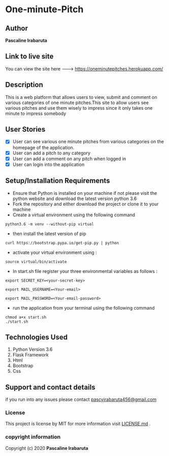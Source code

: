 # One-minute-Pitch
## Author
**Pascaline Irabaruta**
## Link to live site
You can view the site here ---> https://oneminutepitches.herokuapp.com/

## Description
This is a web platform that allows users to view, submit and comment on various categories of one minute pitches.This site to allow users see various pitches and use them wisely to impress since it only takes one minute to impress somebody
## User Stories
- [x] User can see various one minute pitches from various categories on the homepage of the application.
- [x] User can add a pitch to any category
- [x] User can add a comment on any pitch when logged in
- [x] User can login into the application

## Setup/Installation Requirements
* Ensure that Python is installed on your machine if not please visit the python website and download the latest version python 3.6
* Fork the repository and either download the project or clone it to your machine
* Create a virtual environment using the following command
```
python3.6 -m venv --without-pip virtual
```
* then install the latest version of pip
```
curl https://bootstrap.pypa.io/get-pip.py | python
```
* activate your virtual environment using :
```
source virtual/bin/activate
```
* In start.sh file register your three environmental variables as follows :
```
export SECRET_KEY=<your-secret-key>
```

```
export MAIL_USERNAME=<Your-email>
```

```
export MAIL_PASSWORD=<Your-email-password>
```
* run the application from your terminal using the following command
```
chmod a+x start.sh
./start.sh
```

## Technologies Used
1. Python Version 3.6
2. Flask Framework
3. Html
4. Bootstrap
5. Css
## Support and contact details
if you run into any issues please contact pascyirabaruta456@gmail.com
### License
This project is license  by MIT for more information visit [LICENSE.md](LICENSE.md) .
### copyright information
Copyright (c) 2020 **Pascaline Irabaruta**
